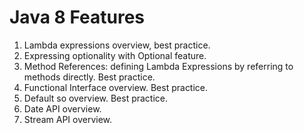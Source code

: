 
# Java 8 Features
1.	Lambda expressions overview, best practice.
2.	Expressing optionality with Optional feature.
3.	Method References: defining Lambda Expressions by referring to methods directly. Best practice.
4.	Functional Interface overview. Best practice.
5.	Default so overview. Best practice.
6.	Date API overview.
7.	Stream API overview.